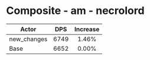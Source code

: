 # Composite - am - necrolord
| Actor | DPS | Increase |
|---|:---:|:---:|
|new_changes|6749|1.46%|
|Base|6652|0.00%|
